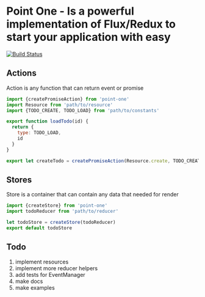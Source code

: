 # Point One - Is a powerful implementation of Flux/Redux to start your application with easy
[![Build Status](https://travis-ci.org/Kr0na/krux.svg)](https://travis-ci.org/Kr0na/point-one)
## Actions
Action is any function that can return event or promise

```js
import {createPromiseAction} from 'point-one'
import Resource from 'path/to/resource'
import {TODO_CREATE, TODO_LOAD} from 'path/to/constants'

export function loadTodo(id) {
  return {
    type: TODO_LOAD,
    id
  }
}

export let createTodo = createPromiseAction(Resource.create, TODO_CREATE)
```

## Stores
Store is a container that can contain any data that needed for render

```js
import {createStore} from 'point-one'
import todoReducer from 'path/to/reducer'

let todoStore = createStore(todoReducer)
export default todoStore
```

## Todo

1. implement resources
2. implement more reducer helpers
3. add tests for EventManager
4. make docs
5. make examples
